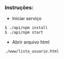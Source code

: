 ###  Instruções:

- Iniciar serviço
```sh
$ ./api/npm install
$ ./api/npm start
```

- Abrir arquivo html
```sh
./www/lista_usuario.html
```
